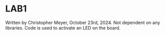 # LAB1
Written by Christopher Meyer, October 23rd, 2024.
Not dependent on any libraries.
Code is used to activate an LED on the board.
